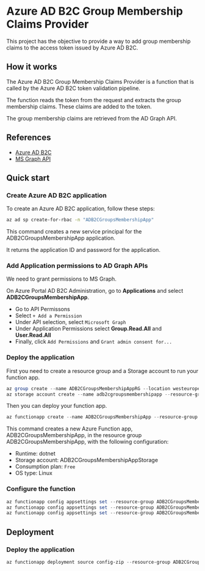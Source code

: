 # Azure AD B2C Group Membership Claims Provider

This project has the objective to provide a way to add group membership claims to the access token issued by Azure AD B2C.

## How it works

The Azure AD B2C Group Membership Claims Provider is a function that is called by the Azure AD B2C token validation pipeline.

The function reads the token from the request and extracts the group membership claims. These claims are added to the token.

The group membership claims are retrieved from the AD Graph API.

## References

* [Azure AD B2C](https://docs.microsoft.com/en-us/azure/active-directory/b2c/overview)
* [MS Graph API](https://docs.microsoft.com/en-us/graph/api/resources)

## Quick start

### Create Azure AD B2C application

To create an Azure AD B2C application, follow these steps:

```sh
az ad sp create-for-rbac -n "ADB2CGroupsMembershipApp"
```

This command creates a new service principal for the ADB2CGroupsMembershipApp application.

It returns the application ID and password for the application.

### Add Application permissions to AD Graph APIs

We need to grant permissions to MS Graph. 

On Azure Portal AD B2C Administration, go to **Applications** and select **ADB2CGroupsMembershipApp**.
  * Go to API Permissons 
  * Select ``+ Add a Permission``
  * Under API selection, select ``Microsoft Graph``
  * Under Application Permissions select **Group.Read.All** and **User.Read.All**
  * Finally, click ``Add Permissions`` and ``Grant admin consent for...``

### Deploy the application

First you need to create a resource group and a Storage account to run your function app.

```ps1
az group create --name ADB2CGroupsMembershipAppRG --location westeurope
az storage account create --name adb2cgroupsmembershipapp --resource-group ADB2CGroupsMembershipAppRG --location westeurope --sku Standard_LRS
```

Then you can deploy your function app.

```ps1
az functionapp create --name ADB2CGroupsMembershipApp --resource-group ADB2CGroupsMembershipAppRG --consumption-plan-location westeurope --storage-account adb2cgroupsmembershipapp
```

This command creates a new Azure Function app, ADB2CGroupsMembershipApp, in the resource group ADB2CGroupsMembershipApp, with the following configuration:

* Runtime: dotnet
* Storage account: ADB2CGroupsMembershipAppStorage
* Consumption plan: `Free`
* OS type: Linux

### Configure the function

```ps1
az functionapp config appsettings set --resource-group ADB2CGroupsMembershipAppRG --name ADB2CGroupsMembershipApp --settings ClientId=${ADB2CGroupsMembershipAppClientId}
az functionapp config appsettings set --resource-group ADB2CGroupsMembershipAppRG --name ADB2CGroupsMembershipApp --settings ClientSecret=${ADB2CGroupsMembershipAppClientSecret}
az functionapp config appsettings set --resource-group ADB2CGroupsMembershipAppRG --name ADB2CGroupsMembershipApp --settings TenantId=${ADB2CGroupsMembershipAppTenantId}
```

## Deployment

### Deploy the application

```ps1
az functionapp deployment source config-zip --resource-group ADB2CGroupsMembershipAppRG --name ADB2CGroupsMembershipApp --src ADB2CGroupsMembershipApp.zip
```